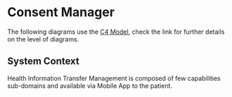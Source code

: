 # Consent Manager

The following diagrams use the [C4 Model](http://c4model.com), check the link
for further details on the level of diagrams.

## System Context

Health Information Transfer Management is composed of few capabilities sub-domains and available via
Mobile App to the patient.